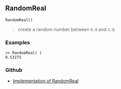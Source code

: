## RandomReal

```
RandomReal()
```

> create a random number between `0.0` and `1.0`.
 
### Examples

```
>> RandomReal( )
0.53275
```

### Github

* [Implementation of RandomReal](https://github.com/axkr/symja_android_library/blob/master/symja_android_library/matheclipse-core/src/main/java/org/matheclipse/core/builtin/RandomFunctions.java#L520) 
